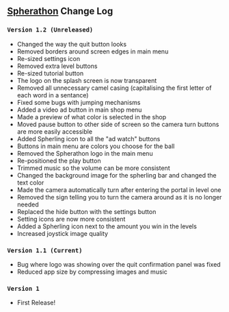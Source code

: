 ## [Spherathon](https://play.google.com/store/apps/details?id=com.ByteMillennium.Spherathon) Change Log

### `Version 1.2 (Unreleased)`
* Changed the way the quit button looks
* Removed borders around screen edges in main menu
* Re-sized settings icon
* Removed extra level buttons
* Re-sized tutorial button
* The logo on the splash screen is now transparent
* Removed all unnecessary camel casing (capitalising the first letter of each word in a sentance)
* Fixed some bugs with jumping mechanisms
* Added a video ad button in main shop menu
* Made a preview of what color is selected in the shop
* Moved pause button to other side of screen so the camera turn buttons are more easily accessible
* Added Spherling icon to all the "ad watch" buttons
* Buttons in main menu are colors you choose for the ball
* Removed the Spherathon logo in the main menu 
* Re-positioned the play button
* Trimmed music so the volume can be more consistent
* Changed the background image for the spherling bar and changed the text color
* Made the camera automatically turn after entering the portal in level one
* Removed the sign telling you to turn the camera around as it is no longer needed
* Replaced the hide button with the settings button
* Setting icons are now more consistent
* Added a Spherling icon next to the amount you win in the levels
* Increased joystick image quality

### `Version 1.1 (Current)`
* Bug where logo was showing over the quit confirmation panel was fixed
* Reduced app size by compressing images and music

### `Version 1`
* First Release!

